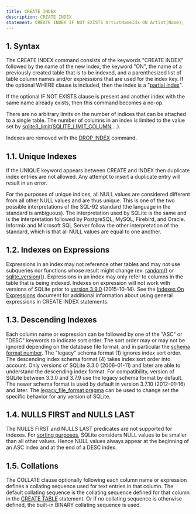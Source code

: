 ```yaml
---
title: CREATE INDEX
description: CREATE INDEX
statement: CREATE INDEX IF NOT EXISTS ArtistNameIdx ON Artist(Name);
---
```


## 1. Syntax

<!-- do-not-touch-svg-import: 'createindex.svg' -->

The CREATE INDEX command consists of the keywords "CREATE INDEX"
followed by the name of the new index, the keyword "ON", the name of a
previously created table that is to be indexed, and a parenthesized list
of table column names and/or expressions that are used for the index
key. If the optional WHERE clause is included, then the index is a
"<a href="https://www.sqlite.org/partialindex.html"
target="_blank">partial index</a>".

If the optional IF NOT EXISTS clause is present and another index with
the same name already exists, then this command becomes a no-op.

There are no arbitrary limits on the number of indices that can be
attached to a single table. The number of columns in an index is limited
to the value set by <a href="https://www.sqlite.org/c3ref/limit.html"
target="_blank">sqlite3_limit</a>(<a
href="https://www.sqlite.org/c3ref/c_limit_attached.html#sqlitelimitcolumn"
target="_blank">SQLITE_LIMIT_COLUMN</a>,...).

Indexes are removed with the [DROP INDEX](lang_dropindex) command.

<span id="uniqueidx"></span>

## 1.1. Unique Indexes

If the UNIQUE keyword appears between CREATE and INDEX then duplicate
index entries are not allowed. Any attempt to insert a duplicate entry
will result in an error.

For the purposes of unique indices, all NULL values are considered
different from all other NULL values and are thus unique. This is one of
the two possible interpretations of the SQL-92 standard (the language in
the standard is ambiguous). The interpretation used by SQLite is the
same and is the interpretation followed by PostgreSQL, MySQL, Firebird,
and Oracle. Informix and Microsoft SQL Server follow the other
interpretation of the standard, which is that all NULL values are equal
to one another.

<span id="indexexpr"></span>

## 1.2. Indexes on Expressions

Expressions in an index may not reference other tables and may not use
subqueries nor functions whose result might change (ex:
[random()](lang_corefunc#random) or
[sqlite_version()](lang_corefunc#sqlite_version)). Expressions in an
index may only refer to columns in the table that is being indexed.
Indexes on expression will not work with versions of SQLite prior to
<a href="https://www.sqlite.org/releaselog/3_9_0.html"
target="_blank">version 3.9.0</a> (2015-10-14). See the
<a href="https://www.sqlite.org/expridx.html" target="_blank">Indexes On
Expressions</a> document for additional information about using general
expressions in CREATE INDEX statements. <span id="descidx"></span>

## 1.3. Descending Indexes

Each column name or expression can be followed by one of the "ASC" or
"DESC" keywords to indicate sort order. The sort order may or may not be
ignored depending on the database file format, and in particular the
<a href="https://www.sqlite.org/fileformat2.html#schemaformat"
target="_blank">schema format number</a>. The "legacy" schema format (1)
ignores index sort order. The descending index schema format (4) takes
index sort order into account. Only versions of SQLite 3.3.0
(2006-01-11) and later are able to understand the descending index
format. For compatibility, version of SQLite between 3.3.0 and 3.7.9 use
the legacy schema format by default. The newer schema format is used by
default in version 3.7.10 (2012-01-16) and later. The
<a href="https://www.sqlite.org/pragma.html#pragma_legacy_file_format"
target="_blank">legacy_file_format pragma</a> can be used to change set
the specific behavior for any version of SQLite.

## 1.4. NULLS FIRST and NULLS LAST

The NULLS FIRST and NULLS LAST predicates are not supported for indexes.
For <a href="https://www.sqlite.org/datatype3.html#sortorder"
target="_blank">sorting purposes</a>, SQLite considers NULL values to be
smaller than all other values. Hence NULL values always appear at the
beginning of an ASC index and at the end of a DESC index.

<span id="collidx"></span>

## 1.5. Collations

The COLLATE clause optionally following each column name or expression
defines a collating sequence used for text entries in that column. The
default collating sequence is the collating sequence defined for that
column in the [CREATE TABLE](lang_createtable) statement. Or if no
collating sequence is otherwise defined, the built-in BINARY collating
sequence is used.
